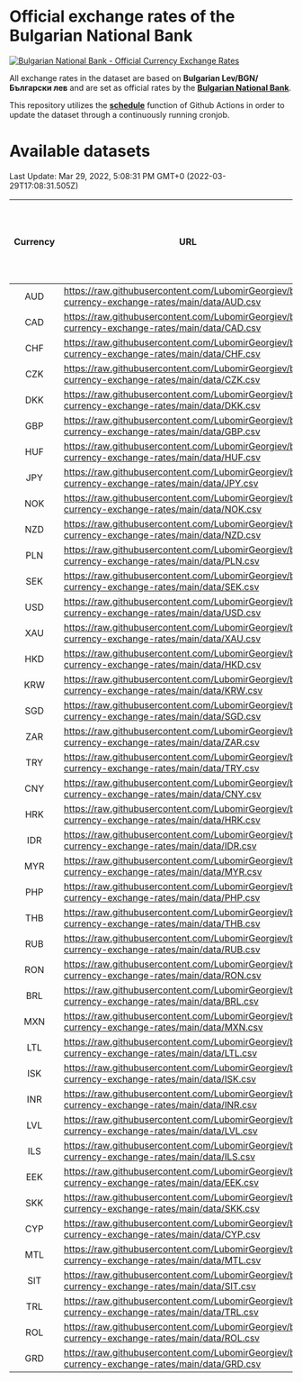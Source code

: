 # Official exchange rates of the Bulgarian National Bank

[![Bulgarian National Bank - Official Currency Exchange Rates](https://github.com/LubomirGeorgiev/bnb-currency-exchange-rates/actions/workflows/update-rates.yml/badge.svg?branch=main)](https://github.com/LubomirGeorgiev/bnb-currency-exchange-rates/actions/workflows/update-rates.yml)

All exchange rates in the dataset are based on **Bulgarian Lev/BGN/Български лев** and are set as official rates by the [**Bulgarian National Bank**](https://www.bnb.bg/Statistics/StExternalSector/StExchangeRates/StERForeignCurrencies/index.htm?toLang=_EN).

This repository utilizes the [**schedule**](https://docs.github.com/en/actions/reference/events-that-trigger-workflows) function of Github Actions in order to update the dataset through a continuously running cronjob.

# Available datasets

<!-- START LINKS (DO NOT EVER FU*ING DELETE THIS COMMENT FOR THE LOVE OF YOUR LIFE!!! IF YOU ARE CURIOS HOW IT WORKS, YOU CAN HAVE A LOOK AT ./src/updateReadme.ts) -->

Last Update: Mar 29, 2022, 5:08:31 PM GMT+0 (2022-03-29T17:08:31.505Z)

| Currency | URL                                                                                             | Number of records | Number of missing days that were filled in |
| :------: | ----------------------------------------------------------------------------------------------- | :---------------: | :----------------------------------------: |
|   AUD    | https://raw.githubusercontent.com/LubomirGeorgiev/bnb-currency-exchange-rates/main/data/AUD.csv |       8082        |                    2491                    |
|   CAD    | https://raw.githubusercontent.com/LubomirGeorgiev/bnb-currency-exchange-rates/main/data/CAD.csv |       8082        |                    2491                    |
|   CHF    | https://raw.githubusercontent.com/LubomirGeorgiev/bnb-currency-exchange-rates/main/data/CHF.csv |       8082        |                    2491                    |
|   CZK    | https://raw.githubusercontent.com/LubomirGeorgiev/bnb-currency-exchange-rates/main/data/CZK.csv |       8082        |                    2491                    |
|   DKK    | https://raw.githubusercontent.com/LubomirGeorgiev/bnb-currency-exchange-rates/main/data/DKK.csv |       8082        |                    2491                    |
|   GBP    | https://raw.githubusercontent.com/LubomirGeorgiev/bnb-currency-exchange-rates/main/data/GBP.csv |       8082        |                    2491                    |
|   HUF    | https://raw.githubusercontent.com/LubomirGeorgiev/bnb-currency-exchange-rates/main/data/HUF.csv |       8082        |                    2491                    |
|   JPY    | https://raw.githubusercontent.com/LubomirGeorgiev/bnb-currency-exchange-rates/main/data/JPY.csv |       8082        |                    2491                    |
|   NOK    | https://raw.githubusercontent.com/LubomirGeorgiev/bnb-currency-exchange-rates/main/data/NOK.csv |       8082        |                    2491                    |
|   NZD    | https://raw.githubusercontent.com/LubomirGeorgiev/bnb-currency-exchange-rates/main/data/NZD.csv |       8082        |                    2491                    |
|   PLN    | https://raw.githubusercontent.com/LubomirGeorgiev/bnb-currency-exchange-rates/main/data/PLN.csv |       8082        |                    2491                    |
|   SEK    | https://raw.githubusercontent.com/LubomirGeorgiev/bnb-currency-exchange-rates/main/data/SEK.csv |       8082        |                    2491                    |
|   USD    | https://raw.githubusercontent.com/LubomirGeorgiev/bnb-currency-exchange-rates/main/data/USD.csv |       8082        |                    2491                    |
|   XAU    | https://raw.githubusercontent.com/LubomirGeorgiev/bnb-currency-exchange-rates/main/data/XAU.csv |       8082        |                    2493                    |
|   HKD    | https://raw.githubusercontent.com/LubomirGeorgiev/bnb-currency-exchange-rates/main/data/HKD.csv |       7782        |                    2402                    |
|   KRW    | https://raw.githubusercontent.com/LubomirGeorgiev/bnb-currency-exchange-rates/main/data/KRW.csv |       7782        |                    2402                    |
|   SGD    | https://raw.githubusercontent.com/LubomirGeorgiev/bnb-currency-exchange-rates/main/data/SGD.csv |       7782        |                    2402                    |
|   ZAR    | https://raw.githubusercontent.com/LubomirGeorgiev/bnb-currency-exchange-rates/main/data/ZAR.csv |       7782        |                    2402                    |
|   TRY    | https://raw.githubusercontent.com/LubomirGeorgiev/bnb-currency-exchange-rates/main/data/TRY.csv |       6262        |                    1930                    |
|   CNY    | https://raw.githubusercontent.com/LubomirGeorgiev/bnb-currency-exchange-rates/main/data/CNY.csv |       6144        |                    1896                    |
|   HRK    | https://raw.githubusercontent.com/LubomirGeorgiev/bnb-currency-exchange-rates/main/data/HRK.csv |       6144        |                    1896                    |
|   IDR    | https://raw.githubusercontent.com/LubomirGeorgiev/bnb-currency-exchange-rates/main/data/IDR.csv |       6144        |                    1896                    |
|   MYR    | https://raw.githubusercontent.com/LubomirGeorgiev/bnb-currency-exchange-rates/main/data/MYR.csv |       6144        |                    1896                    |
|   PHP    | https://raw.githubusercontent.com/LubomirGeorgiev/bnb-currency-exchange-rates/main/data/PHP.csv |       6144        |                    1896                    |
|   THB    | https://raw.githubusercontent.com/LubomirGeorgiev/bnb-currency-exchange-rates/main/data/THB.csv |       6144        |                    1896                    |
|   RUB    | https://raw.githubusercontent.com/LubomirGeorgiev/bnb-currency-exchange-rates/main/data/RUB.csv |       6116        |                    1887                    |
|   RON    | https://raw.githubusercontent.com/LubomirGeorgiev/bnb-currency-exchange-rates/main/data/RON.csv |       6085        |                    1878                    |
|   BRL    | https://raw.githubusercontent.com/LubomirGeorgiev/bnb-currency-exchange-rates/main/data/BRL.csv |       5174        |                    1599                    |
|   MXN    | https://raw.githubusercontent.com/LubomirGeorgiev/bnb-currency-exchange-rates/main/data/MXN.csv |       5174        |                    1599                    |
|   LTL    | https://raw.githubusercontent.com/LubomirGeorgiev/bnb-currency-exchange-rates/main/data/LTL.csv |       5154        |                    1583                    |
|   ISK    | https://raw.githubusercontent.com/LubomirGeorgiev/bnb-currency-exchange-rates/main/data/ISK.csv |       5089        |                    1576                    |
|   INR    | https://raw.githubusercontent.com/LubomirGeorgiev/bnb-currency-exchange-rates/main/data/INR.csv |       4805        |                    1483                    |
|   LVL    | https://raw.githubusercontent.com/LubomirGeorgiev/bnb-currency-exchange-rates/main/data/LVL.csv |       4789        |                    1469                    |
|   ILS    | https://raw.githubusercontent.com/LubomirGeorgiev/bnb-currency-exchange-rates/main/data/ILS.csv |       4081        |                    1264                    |
|   EEK    | https://raw.githubusercontent.com/LubomirGeorgiev/bnb-currency-exchange-rates/main/data/EEK.csv |       3998        |                    1224                    |
|   SKK    | https://raw.githubusercontent.com/LubomirGeorgiev/bnb-currency-exchange-rates/main/data/SKK.csv |       2972        |                    914                     |
|   CYP    | https://raw.githubusercontent.com/LubomirGeorgiev/bnb-currency-exchange-rates/main/data/CYP.csv |       2904        |                    888                     |
|   MTL    | https://raw.githubusercontent.com/LubomirGeorgiev/bnb-currency-exchange-rates/main/data/MTL.csv |       2604        |                    799                     |
|   SIT    | https://raw.githubusercontent.com/LubomirGeorgiev/bnb-currency-exchange-rates/main/data/SIT.csv |       2542        |                    778                     |
|   TRL    | https://raw.githubusercontent.com/LubomirGeorgiev/bnb-currency-exchange-rates/main/data/TRL.csv |       1818        |                    559                     |
|   ROL    | https://raw.githubusercontent.com/LubomirGeorgiev/bnb-currency-exchange-rates/main/data/ROL.csv |       1697        |                    524                     |
|   GRD    | https://raw.githubusercontent.com/LubomirGeorgiev/bnb-currency-exchange-rates/main/data/GRD.csv |        359        |                    107                     |

<!-- END LINKS (DO NOT EVER FU*ING DELETE THIS COMMENT FOR THE LOVE OF YOUR LIFE!!! IF YOU ARE CURIOS HOW IT WORKS, YOU CAN HAVE A LOOK AT ./src/updateReadme.ts) -->

